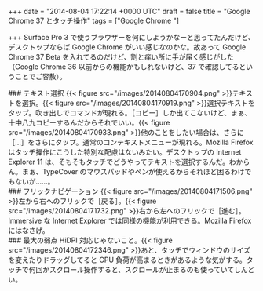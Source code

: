 
+++
date = "2014-08-04 17:22:14 +0000 UTC"
draft = false
title = "Google Chrome 37 とタッチ操作"
tags = ["Google Chrome "]

+++
Surface Pro 3 で使うブラウザーを何にしようかなーと思ってたんだけど、デスクトップならば Google Chrome がいい感じなのかな。故あって Google Chrome 37 Beta を入れてるのだけど、割と痒い所に手が届く感じがした（Google Chrome 36 以前からの機能かもしれないけど、37 で確認してるということでご容赦）。

<div class="section">
    ### テキスト選択
    {{< figure src="/images/20140804170904.png"  >}}テキストを選択。{{< figure src="/images/20140804170919.png"  >}}選択テキストをタップ。吹き出しでコマンドが現れる。［コピー］しか出てこないけど、まぁ、十中八九コピーするんだからそれでいい。{{< figure src="/images/20140804170933.png"  >}}他のことをしたい場合は、さらに［…］をさらにタップ。通常のコンテキストメニューが現れる。Mozilla Firefox はタッチ操作にこうした特別な配慮はないみたい。デスクトップの Internet Explorer 11 は、そもそもタッチでどうやってテキストを選択するんだ。わからん。まぁ、TypeCover のマウスパッドやペンが使えるからそれほど困るわけでもないが……。

</div>
<div class="section">
    ### フリックナビゲーション
    {{< figure src="/images/20140804171506.png"  >}}左から右へのフリックで［戻る］。{{< figure src="/images/20140804171732.png"  >}}右から左へのフリックで［進む］。Immersive な Internet Explorer では同様の機能が利用できる。Mozilla Firefox にはなさげ。

</div>
<div class="section">
    ### 最大の弱点
    HiDPI 対応じゃないこと。{{< figure src="/images/20140804172346.png"  >}}あと、タッチでウィンドウのサイズを変えたりドラッグしてると CPU 負荷が高まるときがあるような気がする。タッチで何回かスクロール操作すると、スクロールが止まるのも使っていてしんどい。

</div>

